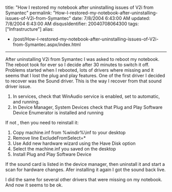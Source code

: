 title: "How I restored my notebook after uninstalling issues of V2i from Symantec"
permalink: "How-I-restored-my-notebook-after-uninstalling-issues-of-V2i-from-Symantec"
date: 7/8/2004 6:43:00 AM
updated: 7/8/2004 6:43:00 AM
disqusIdentifier: 20040708064300
tags: ["Infrastructure"]
alias:
 - /post/How-I-restored-my-notebook-after-uninstalling-issues-of-V2i-from-Symantec.aspx/index.html
---
<P>After uninstalling V2i from Symantec I was asked to reboot my notebook. The reboot took for ever so I decide after 30 minutes to switch it off. Problems started when I rebooted, lots of drivers where missing and it seems that I lost the plug and play features. One of the first driver I decided to recover was the Sound driver. This is the way I recover from that sound driver issue.</P>
<OL>
<LI>In services, check that WinAudio service is enabled, set to automatic, and running.</LI>
<LI>In Device Manager, System Devices check that Plug and Play Software Device Enumerator is installed and running</LI></OL>
<P>If not , then you need to reinstall it:</P>
<OL>
<LI>Copy machine.inf from %windir%\inf to your desktop</LI>
<LI>Remove line ExcludeFromSelect=*</LI>
<LI>Use Add new hardware wizard using the Have Disk option</LI>
<LI>Select the machine.inf you saved on the desktop</LI>
<LI>Install Plug and Play Software Device</LI></OL>
<P>If the sound card is listed in the device manager, then uninstall it and start a scan for hardware changes. Afer installing it again I got the sound back live.</P>
<P>I did the same for several other drivers that were missing on my notebook. And now it seems to be ok.</P>
